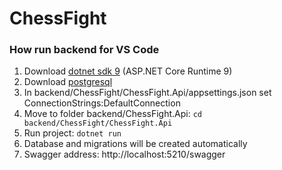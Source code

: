 ﻿# ChessFight

### How run backend for VS Code

1. Download [dotnet sdk 9](https://dotnet.microsoft.com/en-us/download/dotnet/9.0) (ASP.NET Core Runtime 9)
2. Download [postgresql](https://www.postgresql.org)
3. In backend/ChessFight/ChessFight.Api/appsettings.json set ConnectionStrings:DefaultConnection
4. Move to folder backend/ChessFight.Api:
`cd backend/ChessFight/ChessFight.Api`
5. Run project: `dotnet run`
6. Database and migrations will be created automatically
7. Swagger address: http://localhost:5210/swagger
